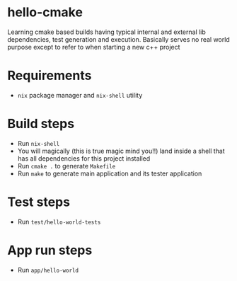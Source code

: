 # hello-cmake
Learning cmake based builds having typical internal and external lib dependencies, test generation and execution. Basically serves no real world purpose except to refer to when starting a new c++ project

# Requirements
- ```nix``` package manager and ```nix-shell``` utility

# Build steps
- Run ```nix-shell```
- You will magically (this is true magic mind you!!) land inside a shell that has all dependencies for this project installed
- Run ```cmake .``` to generate ```Makefile```
- Run ```make``` to generate main application and its tester application

# Test steps
- Run ```test/hello-world-tests```

# App run steps
- Run ```app/hello-world```
